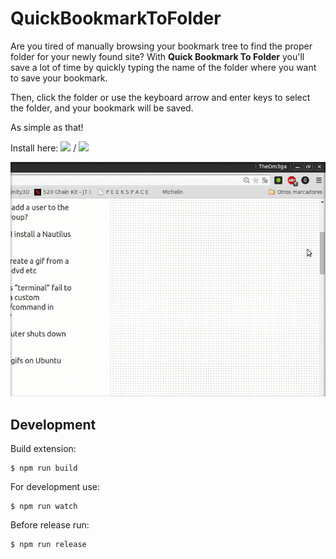 # QuickBookmarkToFolder

Are you tired of manually browsing your bookmark tree to find the proper folder for your newly found site? With __Quick Bookmark To Folder__ you'll save a lot of time by quickly typing the name of the folder where you want to save your bookmark.

Then, click the folder or use the keyboard arrow and enter keys to select the folder, and your bookmark will be saved.

As simple as that!

Install here:
[![](https://img.shields.io/badge/Chrome%20Store-v%200.0.5-blue.svg)](https://chrome.google.com/webstore/detail/quick-bookmark-to-folder/hkipofckibjiaojbbnhicbeckppnhfnc) / [![](https://img.shields.io/badge/Mozilla-v%200.0.5-red.svg)](https://addons.mozilla.org/en-US/firefox/addon/quick_bookmark_to_folder/)

![Image](/artworks/animation.gif?raw=true)

## Development

Build extension:

    $ npm run build

For development use:

    $ npm run watch

Before release run:

    $ npm run release
